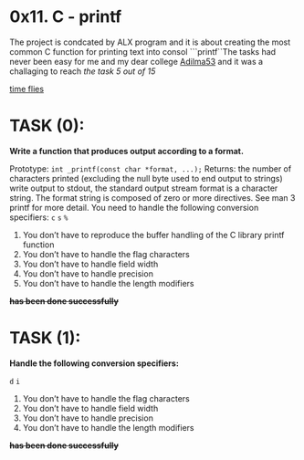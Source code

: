 # 0x11. C - printf

The project is condcated by ALX program and it  is about creating the most common C function for printing text into consol ```printf``The tasks had never been easy for me and my dear college [Adilma53](https://github.com/adilma53)
and it was a challaging to reach *the task 5 out of 15*

[time flies](https://media0.giphy.com/media/jVStxzak9yk2Q/giphy.gif?cid=ecf05e47uxjdh91kgnme5upgxffyiasis4prbe84rl82m0h5&ep=v1_gifs_search&rid=giphy.gif&ct=g)

# TASK (0):

**Write a function that produces output according to a format.**

Prototype: ```int _printf(const char *format, ...);```
Returns: the number of characters printed (excluding the null byte used to end output to strings)
write output to stdout, the standard output stream
format is a character string. The format string is composed of zero or more directives. See man 3 printf for more detail. You need to handle the following conversion specifiers:
```c```
```s```
```%```
1. You don’t have to reproduce the buffer handling of the C library printf function 
2. You don’t have to handle the flag characters
3. You don’t have to handle field width
4. You don’t have to handle precision
5. You don’t have to handle the length modifiers

**~~has been done successfully~~**

# TASK (1):

**Handle the following conversion specifiers:**

```d```
```i```

1. You don’t have to handle the flag characters
2. You don’t have to handle field width
3. You don’t have to handle precision
4. You don’t have to handle the length modifiers

**~~has been done successfully~~**
